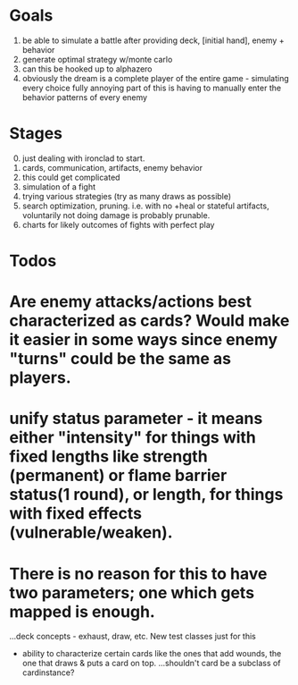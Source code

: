﻿Goals
==

1. be able to simulate a battle after providing deck, [initial hand], enemy + behavior
2. generate optimal strategy w/monte carlo
3. can this be hooked up to alphazero
4. obviously the dream is a complete player of the entire game - simulating every choice fully
	annoying part of this is having to manually enter the behavior patterns of every enemy


Stages
==

0. just dealing with ironclad to start.
1. cards, communication, artifacts, enemy behavior
2. this could get complicated
3. simulation of a fight
4. trying various strategies (try as many draws as possible)
5. search optimization, pruning.  i.e. with no +heal or stateful artifacts, voluntarily not doing damage is probably prunable.
6. charts for likely outcomes of fights with perfect play

Todos
==
# Are enemy attacks/actions best characterized as cards?  Would make it easier in some ways since enemy "turns" could be the same as players.
# unify status parameter - it means either "intensity" for things with fixed lengths like strength (permanent) or flame barrier status(1 round), or length, for things with fixed effects (vulnerable/weaken).
# There is no reason for this to have two parameters; one which gets mapped is enough.
...deck concepts - exhaust, draw, etc.  New test classes just for this
- ability to characterize certain cards like the ones that add wounds, the one that draws & puts a card on top.
...shouldn't card be a subclass of cardinstance?